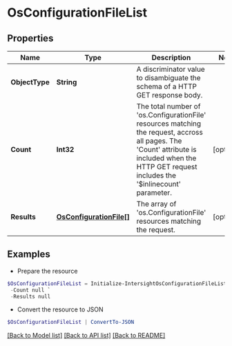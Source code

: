 # OsConfigurationFileList
## Properties

Name | Type | Description | Notes
------------ | ------------- | ------------- | -------------
**ObjectType** | **String** | A discriminator value to disambiguate the schema of a HTTP GET response body. | 
**Count** | **Int32** | The total number of &#39;os.ConfigurationFile&#39; resources matching the request, accross all pages. The &#39;Count&#39; attribute is included when the HTTP GET request includes the &#39;$inlinecount&#39; parameter. | [optional] 
**Results** | [**OsConfigurationFile[]**](OsConfigurationFile.md) | The array of &#39;os.ConfigurationFile&#39; resources matching the request. | [optional] 

## Examples

- Prepare the resource
```powershell
$OsConfigurationFileList = Initialize-IntersightOsConfigurationFileList  -ObjectType null `
 -Count null `
 -Results null
```

- Convert the resource to JSON
```powershell
$OsConfigurationFileList | ConvertTo-JSON
```

[[Back to Model list]](../README.md#documentation-for-models) [[Back to API list]](../README.md#documentation-for-api-endpoints) [[Back to README]](../README.md)


